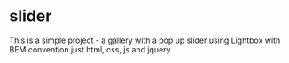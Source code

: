 # slider
This is a simple project - a gallery with a pop up slider 
using Lightbox with BEM convention
just html, css, js and jquery

